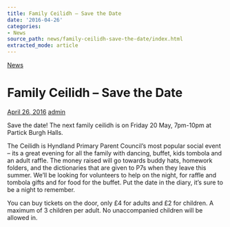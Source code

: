 ```yaml
---
title: Family Ceilidh – Save the Date
date: '2016-04-26'
categories:
- News
source_path: news/family-ceilidh-save-the-date/index.html
extracted_mode: article
---
```

[News](/news/)

# Family Ceilidh – Save the Date

[April 26, 2016](/news/family-ceilidh-save-the-date/) [admin](author/admin/)

Save the date! The next family ceilidh is on Friday 20 May, 7pm-10pm at Partick Burgh Halls.

The Ceilidh is Hyndland Primary Parent Council’s most popular social event – its a great evening for all the family with dancing, buffet, kids tombola and an adult raffle. The money raised will go towards buddy hats, homework folders, and the dictionaries that are given to P7s when they leave this summer. We’ll be looking for volunteers to help on the night, for raffle and tombola gifts and for food for the buffet. Put the date in the diary, it’s sure to be a night to remember.

You can buy tickets on the door, only £4 for adults and £2 for children. A maximum of 3 children per adult. No unaccompanied children will be allowed in.
